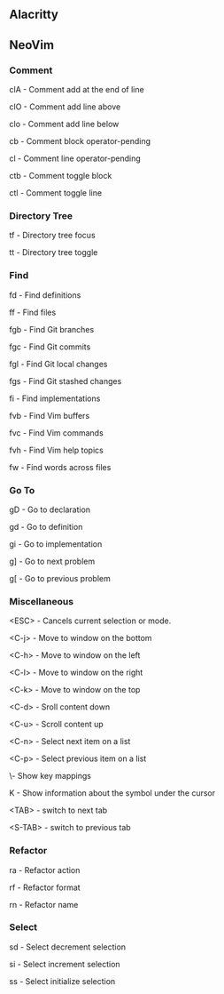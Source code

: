 <!-- toc -->

## Alacritty

## NeoVim

### Comment

clA - Comment add at the end of line

clO - Comment add line above

clo - Comment add line below

cb - Comment block operator-pending

cl - Comment line operator-pending

ctb - Comment toggle block

ctl - Comment toggle line

### Directory Tree

tf - Directory tree focus

tt - Directory tree toggle

### Find

fd - Find definitions

ff - Find files

fgb - Find Git branches

fgc - Find Git commits

fgl - Find Git local changes

fgs - Find Git stashed changes

fi - Find implementations

fvb - Find Vim buffers

fvc - Find Vim commands

fvh - Find Vim help topics

fw - Find words across files

### Go To

gD - Go to declaration

gd - Go to definition

gi - Go to implementation

g\] - Go to next problem

g\[ - Go to previous problem

### Miscellaneous

&lt;ESC&gt; - Cancels current selection or mode.

&lt;C-j&gt; - Move to window on the bottom

&lt;C-h&gt; - Move to window on the left

&lt;C-l&gt; - Move to window on the right

&lt;C-k&gt; - Move to window on the top

&lt;C-d&gt; - Sroll content down

&lt;C-u&gt; - Scroll content up

&lt;C-n&gt; - Select next item on a list

&lt;C-p&gt; - Select previous item on a list

\\- Show key mappings

K - Show information about the symbol under the cursor

&lt;TAB&gt; - switch to next tab

&lt;S-TAB&gt; - switch to previous tab

### Refactor

ra - Refactor action

rf - Refactor format

rn - Refactor name

### Select

sd - Select decrement selection

si - Select increment selection

ss - Select initialize selection
